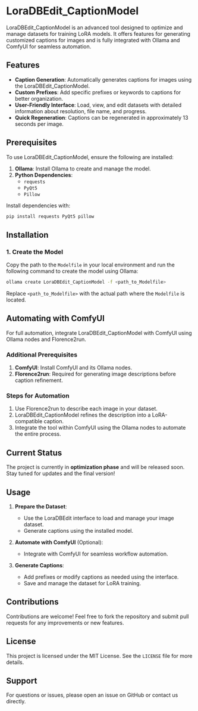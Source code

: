 # LoraDBEdit_CaptionModel

LoraDBEdit_CaptionModel is an advanced tool designed to optimize and manage datasets for training LoRA models. It offers features for generating customized captions for images and is fully integrated with Ollama and ComfyUI for seamless automation.

## Features

- **Caption Generation**: Automatically generates captions for images using the LoraDBEdit_CaptionModel.
- **Custom Prefixes**: Add specific prefixes or keywords to captions for better organization.
- **User-Friendly Interface**: Load, view, and edit datasets with detailed information about resolution, file name, and progress.
- **Quick Regeneration**: Captions can be regenerated in approximately 13 seconds per image.

## Prerequisites

To use LoraDBEdit_CaptionModel, ensure the following are installed:

1. **Ollama**: Install Ollama to create and manage the model.
2. **Python Dependencies**:
   - `requests`
   - `PyQt5`
   - `Pillow`

Install dependencies with:
```bash
pip install requests PyQt5 pillow
```

## Installation

### 1. Create the Model
Copy the path to the `Modelfile` in your local environment and run the following command to create the model using Ollama:
```bash
ollama create LoraDBEdit_CaptionModel -f <path_to_Modelfile>
```
Replace `<path_to_Modelfile>` with the actual path where the `Modelfile` is located.

## Automating with ComfyUI

For full automation, integrate LoraDBEdit_CaptionModel with ComfyUI using Ollama nodes and Florence2run.

### Additional Prerequisites
1. **ComfyUI**: Install ComfyUI and its Ollama nodes.
2. **Florence2run**: Required for generating image descriptions before caption refinement.

### Steps for Automation
1. Use Florence2run to describe each image in your dataset.
2. LoraDBEdit_CaptionModel refines the description into a LoRA-compatible caption.
3. Integrate the tool within ComfyUI using the Ollama nodes to automate the entire process.

## Current Status

The project is currently in **optimization phase** and will be released soon. Stay tuned for updates and the final version!

## Usage

1. **Prepare the Dataset**:
   - Use the LoraDBEdit interface to load and manage your image dataset.
   - Generate captions using the installed model.

2. **Automate with ComfyUI** (Optional):
   - Integrate with ComfyUI for seamless workflow automation.

3. **Generate Captions**:
   - Add prefixes or modify captions as needed using the interface.
   - Save and manage the dataset for LoRA training.

## Contributions
Contributions are welcome! Feel free to fork the repository and submit pull requests for any improvements or new features.

## License
This project is licensed under the MIT License. See the `LICENSE` file for more details.

## Support
For questions or issues, please open an issue on GitHub or contact us directly.
